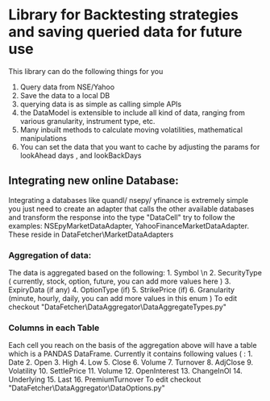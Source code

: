 # Library for Backtesting strategies and saving queried data for future use

This library can do the following things for you
1. Query data from NSE/Yahoo
2. Save the data to a local DB
3. querying data is as simple as calling simple APIs
4. the DataModel is extensible to include all kind of data, ranging from various granularity, instrument type, etc.
5. Many inbuilt methods to calculate moving volatilities, mathematical manipulations
6. You can set the data that you want to cache by adjusting the params for lookAhead days , and lookBackDays

<h2>Integrating new online Database:</h2>
Integrating a databases like quandl/ nsepy/ yfinance is extremely simple you just need to create an adapter that  calls the other available databases and transform the response into the type "DataCell"
try to follow the examples: NSEpyMarketDataAdapter, YahooFinanceMarketDataAdapter.
These reside in DataFetcher\MarketDataAdapters

<h3>Aggregation of data: </h3>
The data is aggregated based on the following:
1. Symbol \n
2. SecurityType ( currently, stock, option, future, you can add more values here )
3. ExpiryData (if any)
4. OptionType (if)
5. StrikePrice (if)
6. Granularity (minute, hourly, daily, you can add more values in this enum )
To edit checkout "DataFetcher\DataAggregator\DataAggregateTypes.py"

<h3>Columns in each Table</h3>
Each cell you reach on the basis of the aggregation above will have a table which is a PANDAS DataFrame.
Currently it contains following values ( :
1. Date
2. Open
3. High
4. Low
5. Close
6. Volume
7. Turnover
8. AdjClose
9. Volatility
10. SettlePrice
11. Volume
12. OpenInterest
13. ChangeInOI
14. Underlying
15. Last
16. PremiumTurnover
To edit checkout "DataFetcher\DataAggregator\DataOptions.py"


